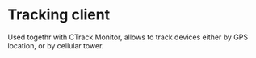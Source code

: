 # Tracking client

Used togethr with CTrack Monitor, allows to track devices either by GPS location, or by cellular tower.
